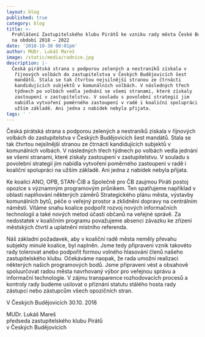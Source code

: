 ```yaml
---
layout: blog
published: true
category: blog
title: >-
  Prohlášení Zastupitelského klubu Pirátů ke vzniku rady města České Budějovice
  na období 2018 – 2022
date: '2018-10-30 08:01pm'
author: MUDr. Lukáš Mareš
image: /static/media/radnice.jpg
description: |-
  Česká pirátská strana s podporou zelených a nestraníků získala v
   říjnových volbách do zastupitelstva v Českých Budějovicích šest
   mandátů. Stala se tak čtvrtou nejsilnější stranou ze čtrnácti
   kandidujících subjektů v komunálních volbách. V následných třech
   týdnech po volbách vedla jednání se všemi stranami, které získaly
   zastoupení v zastupitelstvu. V souladu s povolební strategií jim
   nabídla vytvoření poměrného zastoupení v radě i koaliční spolupráci na
   užším základě. Ani jedna z nabídek nebyla přijata.
tags: ' '
---
```

Česká pirátská strana s podporou zelených a nestraníků získala v říjnových volbách do zastupitelstva v Českých Budějovicích šest mandátů. Stala se tak čtvrtou nejsilnější stranou ze čtrnácti kandidujících subjektů v komunálních volbách. V následných třech týdnech po volbách vedla jednání se všemi stranami, které získaly zastoupení v zastupitelstvu. V souladu s povolební strategií jim nabídla vytvoření poměrného zastoupení v radě i koaliční spolupráci na užším základě. Ani jedna z nabídek nebyla přijata.



Ke  koalici ANO, OPB, STAN-ČiB a Společně pro ČB zaujmou Piráti postoj opozice s významným programovým průnikem. Ten spatřujeme například v oblasti naplňování některých záměrů Strategického plánu města, výstavby komunálních bytů, péče o veřejný prostor a zklidnění dopravy na centrálním náměstí. Vítáme snahu koalice podpořit rozvoj nových informačních technologií a také nových metod účasti občanů na veřejné správě. Za nedostatek v koaličním programu považujeme absenci závazku ke zřízení městských čtvrtí a uplatnění místního referenda.



Náš základní požadavek, aby v koaliční radě města neměly převahu subjekty minulé koalice, byl naplněn. Jsme tedy připraveni vznik takovéto rady tolerovat anebo podpořit formou volného hlasování členů našeho zastupitelského klubu. Očekáváme naopak, že rada umožní realizaci některých našich programových bodů. Jsme připraveni vést a obsahově spoluurčovat radou města navrhovaný výbor pro veřejnou správu a informační technologie. V zájmu transparence rozhodovacích procesů a kontroly rady budeme usilovat o přiznání statutu stálého hosta rady zástupci nebo zástupcům všech opozičních stran.



V Českých Budějovicích 30.10. 2018



MUDr. Lukáš Mareš\
předseda zastupitelského klubu Pirátů \
v Českých Budějovicích
